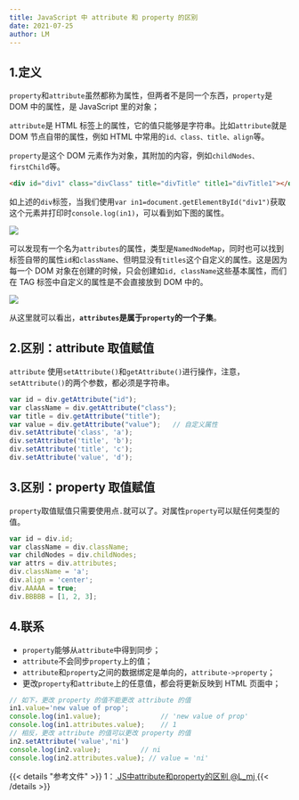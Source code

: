 ```yaml
---
title: JavaScript 中 attribute 和 property 的区别
date: 2021-07-25
author: LM
---
```


## 1.定义

`property`和`attribute`虽然都称为属性，但两者不是同一个东西，`property`是 DOM 中的属性，是 JavaScript 里的对象；

`attribute`是 HTML 标签上的属性，它的值只能够是字符串。比如`attribute`就是 DOM 节点自带的属性，例如 HTML 中常用的`id、class、title、align`等。

`property`是这个 DOM 元素作为对象，其附加的内容，例如`childNodes、firstChild`等。

```html
<div id="div1" class="divClass" title="divTitle" title1="divTitle1"></div>
```

如上述的`div`标签，当我们使用`var in1=document.getElementById("div1")`获取这个元素并打印时`console.log(in1)`，可以看到如下图的属性。

![](/images/drawingbed/img/202205051102194.png)

可以发现有一个名为`attributes`的属性，类型是`NamedNodeMap`，同时也可以找到标签自带的属性`id`和`className`、但明显没有`titles`这个自定义的属性。这是因为每一个 DOM 对象在创建的时候，只会创建如`id, className`这些基本属性，而们在 TAG 标签中自定义的属性是不会直接放到 DOM 中的。

![](/images/drawingbed/img/202205051102155.png)

从这里就可以看出，**`attributes`是属于`property`的一个子集**。

## 2.区别：attribute 取值赋值

`attribute` 使用`setAttribute()`和`getAttribute()`进行操作，注意，`setAttribute()`的两个参数，都必须是字符串。

```javascript
var id = div.getAttribute("id");              
var className = div.getAttribute("class");
var title = div.getAttribute("title");
var value = div.getAttribute("value");   // 自定义属性
div.setAttribute('class', 'a');
div.setAttribute('title', 'b');
div.setAttribute('title', 'c');
div.setAttribute('value', 'd');
```

## 3.区别：property 取值赋值

`property`取值赋值只需要使用点`.`就可以了。对属性`property`可以赋任何类型的值。

```javascript
var id = div.id;
var className = div.className;
var childNodes = div.childNodes;
var attrs = div.attributes;
div.className = 'a';
div.align = 'center';
div.AAAAA = true;
div.BBBBB = [1, 2, 3];
```

## 4.联系

- `property`能够从`attribute`中得到同步；
- `attribute`不会同步`property`上的值；
- `attribute`和`property`之间的数据绑定是单向的，`attribute->property`；
- 更改`property`和`attribute`上的任意值，都会将更新反映到 HTML 页面中；

```javascript
// 如下，更改 property 的值不能更改 attribute 的值
in1.value='new value of prop';
console.log(in1.value);               // 'new value of prop'
console.log(in1.attributes.value);    // 1
// 相反，更改 attribute 的值可以更改 property 的值
in2.setAttribute('value','ni')
console.log(in2.value);          // ni
console.log(in2.attributes.value); // value = 'ni'
```

{{< details "参考文件" >}} 
1：[ JS中attribute和property的区别  @L_mj ](https://www.cnblogs.com/lmjZone/p/8760232.html)
{{< /details >}}